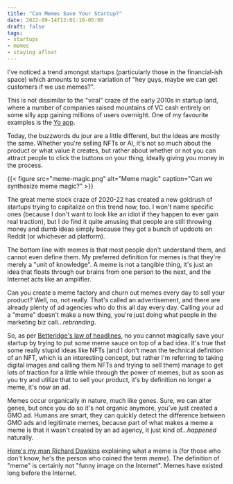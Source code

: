 ```yaml
---
title: "Can Memes Save Your Startup?"
date: 2022-09-14T12:01:10-05:00
draft: false
tags:
- startups
- memes
- staying afloat
---
```


I've noticed a trend amongst startups (particularly those in the financial-ish
space) which amounts to some variation of "hey guys, maybe we can get customers
if we use memes?".

This is not dissimilar to the "viral" craze of the early 2010s in startup land,
where a number of companies raised mountains of VC cash entirely on some silly
app gaining millions of users overnight. One of my favourite examples is the [Yo
app](https://en.wikipedia.org/wiki/Yo_(app)).

Today, the buzzwords du jour are a little different, but the ideas are mostly
the same.  Whether you're selling NFTs or AI, it's not so much about the product
or what value it creates, but rather about whether or not you can attract people
to click the buttons on your thing, ideally giving you money in the process.

{{< figure
    src="meme-magic.png"
    alt="Meme magic"
    caption="Can we synthesize meme magic?"
    >}}

The great meme stock craze of 2020-22 has created a new goldrush of startups
trying to capitalize on this trend now, too. I won't name specific ones (because
I don't want to look like an idiot if they happen to ever gain real traction),
but I do find it quite amusing that people are still throwing money and dumb
ideas simply because they got a bunch of updoots on Reddit (or whichever ad
platform).

The bottom line with memes is that most people don't understand them, and cannot
even define them. My preferred definition for memes is that they're merely a
"unit of knowledge". A meme is not a tangible thing, it's just an idea that
floats through our brains from one person to the next, and the Internet acts
like an amplifier.

Can you create a meme factory and churn out memes every day to sell your
product? Well, no, not really. That's called an advertisement, and there are
already plenty of ad agencies who do this all day every day. Calling your ad a
"meme" doesn't make a new thing, you're just doing what people in the marketing
biz call..._rebranding_.

So, as per [Betteridge's law of
headlines](https://en.wikipedia.org/wiki/Betteridge%27s_law_of_headlines), no
you cannot magically save your startup by trying to put some meme sauce on top
of a bad idea. It's true that some really stupid ideas like NFTs (and I don't
mean the technical definition of an NFT, which is an interesting concept, but
rather I'm referring to taking digital images and calling them NFTs and trying
to sell them) manage to get lots of traction for a little while through the
power of memes, but as soon as you try and utilize that to sell your product,
it's by definition no longer a meme, it's now an ad.

Memes occur organically in nature, much like genes. Sure, we can alter genes,
but once you do so it's not organic anymore, you've just created a GMO ad.
Humans are smart, they can quickly detect the difference between GMO ads and
legitimate memes, because part of what makes a meme a meme is that it wasn't
created by an ad agency, it just kind of..._happened_ naturally.

[Here's my man Richard Dawkins](https://www.youtube.com/watch?v=4BVpEoQ4T2M)
explaining what a meme is (for those who don't know, he's the person who coined
the term _meme_). The definition of "meme" is certainly not "funny image on the
Internet". Memes have existed long before the Internet.
